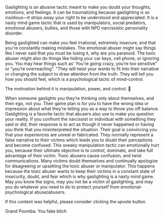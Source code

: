 Gaslighting is an abusive tactic meant to make you doubt your thoughts, emotions, and feelings. It can be traumatizing because gaslighting is so insidious—it strips away your right to be understood and appreciated. It is a nasty mind game tactic that is used by manipulators, social predators, emotional abusers, bullies, and those with NPD narcissistic personality disorder.

Being gaslighted can make you feel irrational, extremely insecure, and that you're constantly making mistakes. The emotional abuser might say things like I never said that you must be losing it, why are you paranoid. The toxic abuser might also do things like hiding your car keys, cell phone, or ignoring you. You may hear things such as' You're going crazy, you’re too sensitive” or “you’re overreacting”. "They will twist your words to fit into their narrative or changing the subject to draw attention from the truth. They will tell you how you should feel, which is a psychological tactic of mind-control.

The motivation behind it is manipulation, power, and control. 🔰

When someone gaslights you they’re thinking only about themselves, and their ego, not you. Their game plan is for you to have the wrong idea or impression about what they're telling you as a way to throw you off balance. Gaslighting is a favorite tactic that abusers also use to make you question your reality. If you confront the narcissist or individual with something they said or did, their response is to act as though it never happened or having you think that you misinterpreted the situation. Their goal is convincing you that your experiences are unreal or fabricated. They normally represent a false narrative to their victims which leads you to doubt their perceptions and become confused. This sneaky manipulation tactic can emotionally hurt you, because their ultimate objective is to control, dominate, and take full advantage of their victim. Toxic abusers cause confusion, and twist communications. Many victims doubt themselves and continually apologize for disagreeing or upsetting the toxic abuser or manipulator. This happens because the toxic abuser wants to keep their victims in a constant state of insecurity, doubt, and fear which is why gaslighting is a nasty mind game. May you know the signs, may you not be a victim of gaslighting, and may you do whatever you need to do to protect yourself from emotional-psychological abuse/abusers.

If this content was helpful, please consider clicking the upvote button

Grand Poomba. You fake bitch
